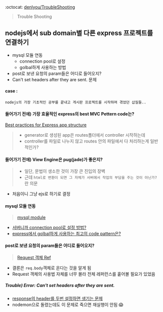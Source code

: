 :octocat: [denlyou/TroubleShooting](https://github.com/denlyou/TroubleShooting)
> Trouble Shooting

## nodejs에서 sub domain별 다른 express 프로젝트를 연결하기
- mysql 모듈 연동
  - connection pool로 설정
  - golbal하게 사용하는 방법
- post로 보낸 요청의 param들은 어디로 들어오지?
-  Can't set headers after they are sent. 문제

#### case :
`nodejs의 가장 기초적인 공부를 끝내고 게시판 프로젝트를 시작하며 겪었던 삽질들..`

#### 들어가기 전에) 가장 효율적인 express의 best MVC Pettern code는?
[Best practices for Express app structure](https://www.terlici.com/2014/08/25/best-practices-express-structure.html)

> - generator로 생성된 app은 routes폴더에서 controller 시작하는데
> - controller를 파일로 나누지 않고 routes 안의 파일에서 다 처리하는게 일반적인가?

#### 들어가기 전에) View Engine은 pug(jade)가 좋은지?

> - 일단, 문법이 생소한 것이 가장 큰 진입의 장벽
> - 근데 `html로 변환이 되면 그 자체가 서버에서 작업의 부담을 주는 것이 아닌가?`란 의문
- 처음이니 그냥 ejs로 하기로 결정

#### mysql 모듈 연동
> [mysql module](https://github.com/mysqljs/mysql)

- [서버니까 connection pool로 설정 방법?](https://github.com/mysqljs/mysql#pooling-connections)
- [express에서 golbal하게 사용하는 최고의 code pattern은?](http://stackoverflow.com/questions/26552544/global-objects-with-node-js-express)

#### post로 보낸 요청의 param들은 어디로 들어오지?
> [Request 객체 Ref](http://expressjs.com/ko/4x/api.html#req)

- 결론은 `req.body`객체로 온다는 것을 알게 됨
- Request 객체의 사용법 자체를 너무 몰라 전체 레퍼런스를 훝어볼 필요가 있었음

##### Trouble) Error: Can't set headers after they are sent.
- [response의 header를 두번 설정하면 생기는 문제](http://stackoverflow.com/questions/7042340/error-cant-set-headers-after-they-are-sent-to-the-client)
- nodemon으로 돌렸는데도 이 문제로 죽으면 재실행이 안됨 :scream:
